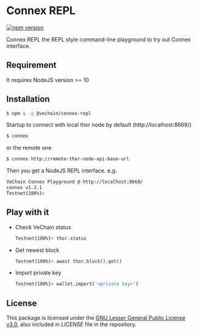# Connex REPL

[![npm version](https://badge.fury.io/js/%40vechain%2Fconnex-repl.svg)](https://badge.fury.io/js/%40vechain%2Fconnex-repl)

Connex REPL the REPL style command-line playground to try out Connex interface.

## Requirement

It requires NodeJS version >= 10

## Installation

```bash
$ npm i -g @vechain/connex-repl
```

Startup to connect with local thor node by default (http://localhost:8669/)
```bash
$ connex 
```

or the remote one
```bash
$ connex http://remote-thor-node-api-base-url
```

Then you get a NodeJS REPL interface. e.g.

```bash
VeChain Connex Playground @ http://localhost:8669/
connex v1.3.1
Testnet(100%)> 
```

## Play with it

* Check VeChain status
    ```bash
    Testnet(100%)> thor.status
    ```

* Get newest block
    ```bash
    Testnet(100%)> await thor.block().get()
    ```
* Import private key
    ```bash
    Testnet(100%)> wallet.import('<private key>')
    ```

## License

This package is licensed under the
[GNU Lesser General Public License v3.0](https://www.gnu.org/licenses/lgpl-3.0.html), also included
in *LICENSE* file in the repository.
